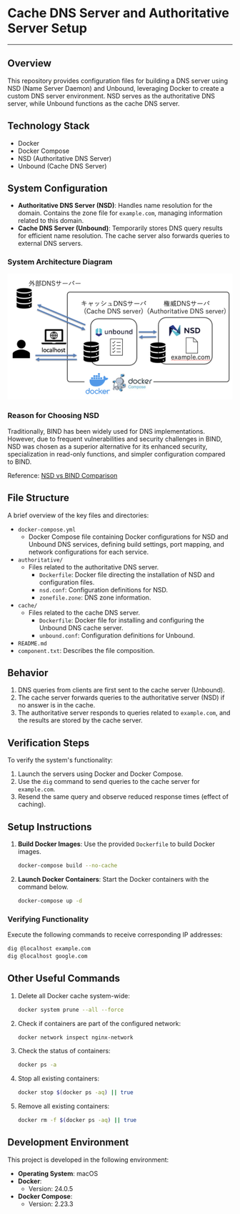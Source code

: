 # Cache DNS Server and Authoritative Server Setup

---

## Overview

This repository provides configuration files for building a DNS server using NSD (Name Server Daemon) and Unbound, leveraging Docker to create a custom DNS server environment. NSD serves as the authoritative DNS server, while Unbound functions as the cache DNS server.

## Technology Stack

- Docker
- Docker Compose
- NSD (Authoritative DNS Server)
- Unbound (Cache DNS Server)

## System Configuration

- **Authoritative DNS Server (NSD)**: Handles name resolution for the domain. Contains the zone file for `example.com`, managing information related to this domain.
- **Cache DNS Server (Unbound)**: Temporarily stores DNS query results for efficient name resolution. The cache server also forwards queries to external DNS servers.

### **System Architecture Diagram**
![System Architecture Diagram](https://github.com/KeishiNishio/Authoritative_and_Cache_server/blob/main/systemimage.png)

### **Reason for Choosing NSD**

Traditionally, BIND has been widely used for DNS implementations. However, due to frequent vulnerabilities and security challenges in BIND, NSD was chosen as a superior alternative for its enhanced security, specialization in read-only functions, and simpler configuration compared to BIND.

Reference:
[NSD vs BIND Comparison](https://qiita.com/ohhara_shiojiri/items/497aaba989151fa84b3d)

## File Structure

A brief overview of the key files and directories:

- `docker-compose.yml`
  - Docker Compose file containing Docker configurations for NSD and Unbound DNS services, defining build settings, port mapping, and network configurations for each service.
- `authoritative/`
  - Files related to the authoritative DNS server.
    - `Dockerfile`: Docker file directing the installation of NSD and configuration files.
    - `nsd.conf`: Configuration definitions for NSD.
    - `zonefile.zone`: DNS zone information.
- `cache/`
  - Files related to the cache DNS server.
    - `Dockerfile`: Docker file for installing and configuring the Unbound DNS cache server.
    - `unbound.conf`: Configuration definitions for Unbound.
- `README.md`
- `component.txt`: Describes the file composition.

## Behavior

1. DNS queries from clients are first sent to the cache server (Unbound).
2. The cache server forwards queries to the authoritative server (NSD) if no answer is in the cache.
3. The authoritative server responds to queries related to `example.com`, and the results are stored by the cache server.

## Verification Steps

To verify the system's functionality:

1. Launch the servers using Docker and Docker Compose.
2. Use the `dig` command to send queries to the cache server for `example.com`.
3. Resend the same query and observe reduced response times (effect of caching).

## Setup Instructions
    
1. **Build Docker Images**: Use the provided `Dockerfile` to build Docker images.
    
    ```bash
    docker-compose build --no-cache
    ```
    
2. **Launch Docker Containers**: Start the Docker containers with the command below.
    
    ```bash
    docker-compose up -d
    ```

### Verifying Functionality

Execute the following commands to receive corresponding IP addresses:

```bash
dig @localhost example.com
dig @localhost google.com
```

## Other Useful Commands

1. Delete all Docker cache system-wide:

    ```bash
    docker system prune --all --force
    ```

2. Check if containers are part of the configured network:

    ```bash
    docker network inspect nginx-network
    ```

3. Check the status of containers:

    ```bash
    docker ps -a
    ```

4. Stop all existing containers:

    ```bash
    docker stop $(docker ps -aq) || true
    ```

5. Remove all existing containers:

    ```bash
    docker rm -f $(docker ps -aq) || true
    ```



## Development Environment

This project is developed in the following environment:

- **Operating System**: macOS
- **Docker**:
  - Version: 24.0.5
- **Docker Compose**:
  - Version: 2.23.3
